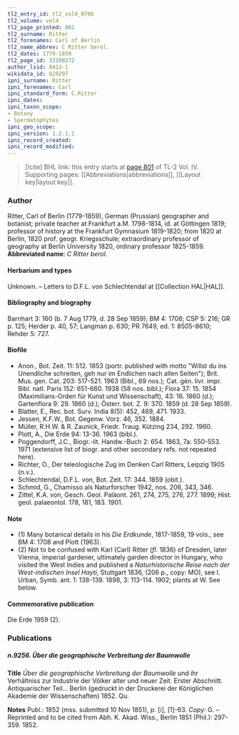 ```yaml
---
tl2_entry_id: tl2_vol4_0796
tl2_volume: vol4
tl2_page_printed: 801
tl2_surname: Ritter
tl2_forenames: Carl of Berlin
tl2_name_abbrev: C Ritter berol.
tl2_dates: 1779-1859
tl2_page_id: 33190272
author_lsid: 8413-1
wikidata_id: Q29297
ipni_surname: Ritter
ipni_forenames: Carl
ipni_standard_form: C.Ritter
ipni_dates: 
ipni_taxon_scope: 
- Botany
- Spermatophytes
ipni_geo_scope: 
ipni_version: 1.2.1.1
ipni_record_created: 
ipni_record_modified:
---
```



> [!cite] BHL link: this entry starts at [page 801](https://www.biodiversitylibrary.org/page/33190272) of TL-2 Vol. IV.
> Supporting pages: [[Abbreviations|abbreviations]], [[Layout key|layout key]].

### Author

Ritter, Carl of Berlin (1779-1859), German (Prussian) geographer and botanist; private teacher at Frankfurt a.M. 1798-1814, id. at Göttingen 1819; professor of history at the Frankfurt Gymnasium 1819-1820; from 1820 at Berlin, 1820 prof. geogr. Kriegsschule; extraordinary professor of geography at Berlin University 1820, ordinary professor 1825-1859. 
**Abbreviated name**: *C Ritter berol.*

#### Herbarium and types

Unknown. – Letters to D.F.L. von Schlechtendal at [[Collection HAL|HAL]].

#### Bibliography and biography

Barnhart 3: 160 (b. 7 Aug 1779, d. 28 Sep 1859); BM 4: 1708; CSP 5: 216; GR p. 125; Herder p. 40, 57; Langman p. 630; PR 7649, ed. 1: 8505-8610; Rehder 5: 727.

#### Biofile

- Anon., Bot. Zeit. 11: 512. 1853 (portr. published with motto "Willst du ins Unendliche schreiten, geh nur im Endlichen nach allen Seiten"); Brit. Mus. gen. Cat. 203: 517-521. 1963 (Bibl., 69 nos.); Cat. gén. livr. impr. Bibl. natl. Paris 152: 651-660. 1938 (58 nos. bibl.); Flora 37: 15. 1854 (Maximilians-Orden für Kunst und Wissenschaft), 43: 16. 1860 (d.); Gartenflora 9: 29. 1860 (d.); Österr. bot. Z. 9: 370. 1859 (d. 28 Sep 1859).
- Blatter, E., Rec. bot. Surv. India 8(5): 452, 469, 471. 1933.
- Jessen, K.F.W., Bot. Gegenw. Vorz. 46, 352. 1884.
- Müller, R.H.W. & R. Zaunick, Friedr. Traug. Kützing 234, 292. 1960.
- Plott, A., Die Erde 94: 13-36. 1963 (bibl.).
- Poggendorff, J.C., Biogr.-lit. Handw.-Buch 2: 654. 1863, 7a: 550-553. 1971 (extensive list of biogr. and other secondary refs. not repeated here).
- Richter, O., Der teleologische Zug im Denken Carl Ritters, Leipzig 1905 (n.v.).
- Schlechtendal, D.F.L. von, Bot. Zeit. 17: 344. 1859 (obit.).
- Schmid, G., Chamisso als Naturforscher 1942, nos. 206, 343, 346.
- Zittel, K.A. von, Gesch. Geol. Paläont. 261, 274, 275, 276, 277. 1899; Hist. geol. palaeontol. 178, 181, 183. 1901.

#### Note

- (1) Many botanical details in his *Die Erdkunde*, 1817-1859, 19 vols., see BM 4: 1708 and Plott (1963).
- (2) Not to be confused with Karl (Carl) Ritter (*fl*. 1836) of Dresden, later Vienna, imperial gardener, ultimately garden director in Hungary, who visited the West Indies and published a *Naturhistorische Reise nach der West-indischen Insel Hayti*, Stuttgart 1836, (206 p., copy: MO), see I. Urban, Symb. ant. 1: 138-139. 1898, 3: 113-114. 1902; plants at W. See below.

#### Commemorative publication

Die Erde 1959 (2).

### Publications

##### n.9256. Über die geographische Verbreitung der Baumwolle

**Title**
*Über die geographische Verbreitung der Baumwolle* und ihr Verhältniss zur Industrie der Völker alter und neuer Zeit. Erster Abschnitt. Antiquarischer Teil... Berlin (gedruckt in der Druckerei der Königlichen Akademie der Wissenschaften) 1852. Qu.

**Notes**
Publ.: 1852 (mss. submitted 10 Nov 1851), p. \[i\], \[1\]-63. *Copy*: G. – Reprinted and to be cited from Abh. K. Akad. Wiss., Berlin 1851 (Phil.): 297-359. 1852.

